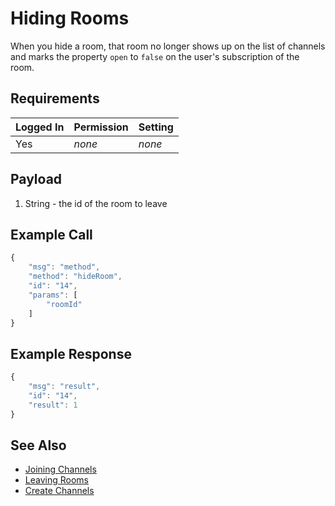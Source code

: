 # Hiding Rooms

When you hide a room, that room no longer shows up on the list of channels and marks the property `open` to `false` on the user's subscription of the room.

## Requirements

| Logged In | Permission | Setting |
| --------- | ---------- | ------- |
| Yes       | _none_     | _none_  |

## Payload

1. String - the id of the room to leave

## Example Call

```javascript
{
    "msg": "method",
    "method": "hideRoom",
    "id": "14",
    "params": [
        "roomId"
    ]
}
```

## Example Response

```javascript
{
    "msg": "result",
    "id": "14",
    "result": 1
}
```

## See Also

* [Joining Channels](joining-channels.md)
* [Leaving Rooms](leaving-rooms.md)
* [Create Channels](create-channels.md)
